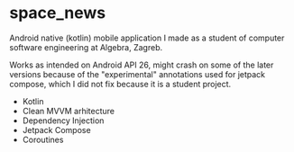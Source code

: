 # space_news

Android native (kotlin) mobile application I made as a student of computer software engineering at Algebra, Zagreb.

Works as intended on Android API 26, might crash on some of the later versions because of the "experimental" annotations used for jetpack compose, 
which I did not fix because it is a student project.

- Kotlin
- Clean MVVM arhitecture
- Dependency Injection
- Jetpack Compose
- Coroutines


